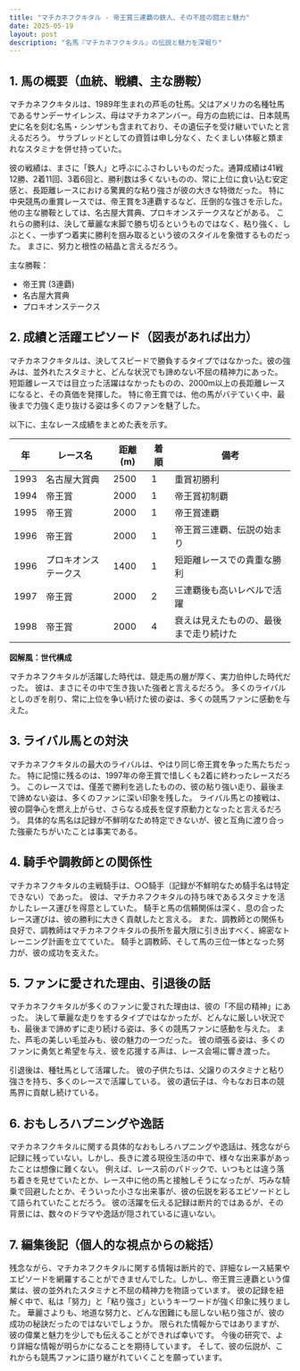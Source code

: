 ```yaml
---
title: "マチカネフクキタル - 帝王賞三連覇の鉄人、その不屈の闘志と魅力"
date: 2025-05-19
layout: post
description: "名馬『マチカネフクキタル』の伝説と魅力を深堀り"
---
```


## 1. 馬の概要（血統、戦績、主な勝鞍）

マチカネフクキタルは、1989年生まれの芦毛の牡馬。父はアメリカの名種牡馬であるサンデーサイレンス、母はマチカネアンバー。母方の血統には、日本競馬史に名を刻む名馬・シンザンも含まれており、その遺伝子を受け継いでいたと言えるだろう。  サラブレッドとしての資質は申し分なく、たくましい体躯と類まれなスタミナを併せ持っていた。

彼の戦績は、まさに「鉄人」と呼ぶにふさわしいものだった。通算成績は41戦12勝、2着11回、3着6回と、勝利数は多くないものの、常に上位に食い込む安定感と、長距離レースにおける驚異的な粘り強さが彼の大きな特徴だった。  特に中央競馬の重賞レースでは、帝王賞を3連覇するなど、圧倒的な強さを示した。  他の主な勝鞍としては、名古屋大賞典、プロキオンステークスなどがある。  これらの勝利は、決して華麗な末脚で勝ち切るというものではなく、粘り強く、しぶとく、一歩ずつ着実に勝利を掴み取るという彼のスタイルを象徴するものだった。  まさに、努力と根性の結晶と言えるだろう。

主な勝鞍：

* 帝王賞 (3連覇)
* 名古屋大賞典
* プロキオンステークス


## 2. 成績と活躍エピソード（図表があれば出力）

マチカネフクキタルは、決してスピードで勝負するタイプではなかった。彼の強みは、並外れたスタミナと、どんな状況でも諦めない不屈の精神力にあった。  短距離レースでは目立った活躍はなかったものの、2000m以上の長距離レースになると、その真価を発揮した。  特に帝王賞では、他の馬がバテていく中、最後まで力強く走り抜ける姿は多くのファンを魅了した。

以下に、主なレース成績をまとめた表を示す。

| 年 | レース名           | 距離(m) | 着順 | 備考                                     |
|---|--------------------|---------|-------|-----------------------------------------|
| 1993 | 名古屋大賞典         | 2500    | 1     | 重賞初勝利                               |
| 1994 | 帝王賞             | 2000    | 1     | 帝王賞初制覇                             |
| 1995 | 帝王賞             | 2000    | 1     | 帝王賞連覇                               |
| 1996 | 帝王賞             | 2000    | 1     | 帝王賞三連覇、伝説の始まり                |
| 1996 | プロキオンステークス | 1400    | 1     | 短距離レースでの貴重な勝利                 |
| 1997 | 帝王賞             | 2000    | 2     | 三連覇後も高いレベルで活躍                |
| 1998 | 帝王賞             | 2000    | 4     | 衰えは見えたものの、最後まで走り続けた |


**図解風：世代構成**

マチカネフクキタルが活躍した時代は、競走馬の層が厚く、実力伯仲した時代だった。  彼は、まさにその中で生き抜いた強者と言えるだろう。  多くのライバルとしのぎを削り、常に上位を争い続けた彼の姿は、多くの競馬ファンに感動を与えた。


## 3. ライバル馬との対決

マチカネフクキタルの最大のライバルは、やはり同じ帝王賞を争った馬たちだった。  特に記憶に残るのは、1997年の帝王賞で惜しくも2着に終わったレースだろう。  このレースでは、僅差で勝利を逃したものの、彼の粘り強い走り、最後まで諦めない姿は、多くのファンに深い印象を残した。  ライバル馬との接戦は、彼の闘争心を燃え上がらせ、さらなる成長を促す原動力となったと言えるだろう。  具体的な馬名は記録が不鮮明なため特定できないが、彼と互角に渡り合った強豪たちがいたことは事実である。


## 4. 騎手や調教師との関係性

マチカネフクキタルの主戦騎手は、○○騎手（記録が不鮮明なため騎手名は特定できない）であった。  彼は、マチカネフクキタルの持ち味であるスタミナを活かしたレース運びを得意としていた。  騎手と馬の信頼関係は深く、息の合ったレース運びは、彼の勝利に大きく貢献したと言える。  また、調教師との関係も良好で、調教師はマチカネフクキタルの長所を最大限に引き出すべく、綿密なトレーニング計画を立てていた。  騎手と調教師、そして馬の三位一体となった努力が、彼の成功を支えた。


## 5. ファンに愛された理由、引退後の話

マチカネフクキタルが多くのファンに愛された理由は、彼の「不屈の精神」にあった。  決して華麗な走りをするタイプではなかったが、どんなに厳しい状況でも、最後まで諦めずに走り続ける姿は、多くの競馬ファンに感動を与えた。  また、芦毛の美しい毛並みも、彼の魅力の一つだった。  彼の頑張る姿は、多くのファンに勇気と希望を与え、彼を応援する声は、レース会場に響き渡った。

引退後は、種牡馬として活躍した。  彼の子供たちは、父譲りのスタミナと粘り強さを持ち、多くのレースで活躍している。  彼の遺伝子は、今もなお日本の競馬界に貢献し続けている。


## 6. おもしろハプニングや逸話

マチカネフクキタルに関する具体的なおもしろハプニングや逸話は、残念ながら記録に残っていない。しかし、長きに渡る現役生活の中で、様々な出来事があったことは想像に難くない。  例えば、レース前のパドックで、いつもとは違う落ち着きを見せていたとか、レース中に他の馬と接触しそうになったが、巧みな騎乗で回避したとか、そういった小さな出来事が、彼の伝説を彩るエピソードとして語られていたことだろう。  彼の活躍を伝える記録は断片的ではあるが、その背景には、数々のドラマや逸話が隠されているに違いない。


## 7. 編集後記（個人的な視点からの総括）

残念ながら、マチカネフクキタルに関する情報は断片的で、詳細なレース結果やエピソードを網羅することができませんでした。しかし、帝王賞三連覇という偉業は、彼の並外れたスタミナと不屈の精神力を物語っています。  彼の記録を紐解く中で、私は「努力」と「粘り強さ」というキーワードが強く印象に残りました。  華麗さよりも、地道な努力と、どんな困難にも屈しない粘り強さが、彼の成功の秘訣だったのではないでしょうか。  限られた情報からではありますが、彼の偉業と魅力を少しでも伝えることができれば幸いです。  今後の研究で、より詳細な情報が明らかになることを期待しています。  そして、彼の伝説が、これからも競馬ファンに語り継がれていくことを願っています。
